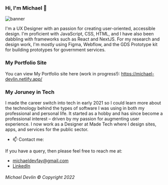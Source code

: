 ### Hi, I'm Michael 👋

![banner](https://user-images.githubusercontent.com/23028288/199296507-a2beb562-df90-49cf-b26d-7829a3e3b8a6.png)

I'm a UX Designer with an passion for creating user-oriented, accessible design. I'm proficient with JavaScript, CSS, HTML, and I have also been dabbling with frameworks such as React and NextJS. For my research and design work, I'm mostly using Figma, Webflow, and the GDS Prototype kit for building prototypes for government services.

### My Portfolio Site
You can view My Portfolio site here (work in progress!):
https://michael-devlin.netlify.app/

### My Joruney in Tech

I made the career switch into tech in early 2021 so I could learn more about the technology behind the types of software I was using in both my professional and personal life. It started as a hobby and has since become a professional interest – driven by my passion for augmenting user experience. I now work as a Designer at Made Tech where I design sites, apps, and services for the public sector.

- 📫    Contact me:

If you have a query, then please feel free to reach me at: 
- michaeldevfay@gmail.com
- [LinkedIn](https://www.linkedin.com/in/michael-devlin-/)


###### Michael Devlin © Copyright 2022
